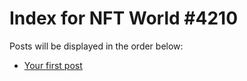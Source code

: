 # Index for NFT World #4210
Posts will be displayed in the order below:

- [Your first post](./001-first.md)

